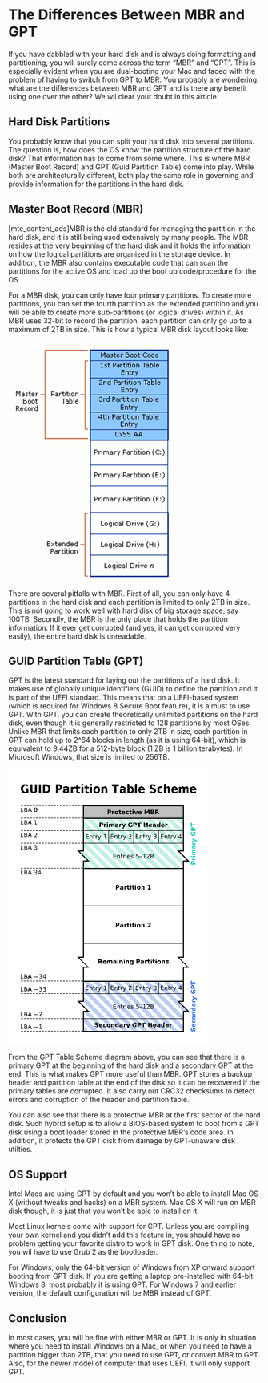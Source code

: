 # The Differences Between MBR and GPT

If you have dabbled with your hard disk and is always doing formatting and partitioning, you will surely come across the term “MBR” and “GPT”. This is especially evident when you are dual-booting your Mac and faced with the problem of having to switch from GPT to MBR. You probably are wondering, what are the differences between MBR and GPT and is there any benefit using one over the other? We wil clear your doubt in this article.

## Hard Disk Partitions

You probably know that you can split your hard disk into several partitions. The question is, how does the OS know the partition structure of the hard disk? That information has to come from some where. This is where MBR \(Master Boot Record\) and GPT \(Guid Partition Table\) come into play. While both are architecturally different, both play the same role in governing and provide information for the partitions in the hard disk.

## Master Boot Record \(MBR\)

\[mte\_content\_ads\]MBR is the old standard for managing the partition in the hard disk, and it is still being used extensively by many people. The MBR resides at the very beginning of the hard disk and it holds the information on how the logical partitions are organized in the storage device. In addition, the MBR also contains executable code that can scan the partitions for the active OS and load up the boot up code/procedure for the OS.

For a MBR disk, you can only have four primary partitions. To create more partitions, you can set the fourth partition as the extended partition and you will be able to create more sub-partitions \(or logical drives\) within it. As MBR uses 32-bit to record the partition, each partition can only go up to a maximum of 2TB in size. This is how a typical MBR disk layout looks like:

![](../.gitbook/assets/mbr-disk-layout.png)

There are several pitfalls with MBR. First of all, you can only have 4 partitions in the hard disk and each partition is limited to only 2TB in size. This is not going to work well with hard disk of big storage space, say 100TB. Secondly, the MBR is the only place that holds the partition information. If it ever get corrupted \(and yes, it can get corrupted very easily\), the entire hard disk is unreadable.

## GUID Partition Table \(GPT\)

GPT is the latest standard for laying out the partitions of a hard disk. It makes use of globally unique identifiers \(GUID\) to define the partition and it is part of the UEFI standard. This means that on a UEFI-based system \(which is required for Windows 8 Secure Boot feature\), it is a must to use GPT. With GPT, you can create theoretically unlimited partitions on the hard disk, even though it is generally restricted to 128 partitions by most OSes. Unlike MBR that limits each partition to only 2TB in size, each partition in GPT can hold up to 2^64 blocks in length \(as it is using 64-bit\), which is equivalent to 9.44ZB for a 512-byte block \(1 ZB is 1 billion terabytes\). In Microsoft Windows, that size is limited to 256TB.

![](../.gitbook/assets/gpt-partition-scheme.png)

From the GPT Table Scheme diagram above, you can see that there is a primary GPT at the beginning of the hard disk and a secondary GPT at the end. This is what makes GPT more useful than MBR. GPT stores a backup header and partition table at the end of the disk so it can be recovered if the primary tables are corrupted. It also carry out CRC32 checksums to detect errors and corruption of the header and partition table.

You can also see that there is a protective MBR at the first sector of the hard disk. Such hybrid setup is to allow a BIOS-based system to boot from a GPT disk using a boot loader stored in the protective MBR’s code area. In addition, it protects the GPT disk from damage by GPT-unaware disk utilties.

## OS Support

Intel Macs are using GPT by default and you won’t be able to install Mac OS X \(without tweaks and hacks\) on a MBR system. Mac OS X will run on MBR disk though, it is just that you won’t be able to install on it.

Most Linux kernels come with support for GPT. Unless you are compiling your own kernel and you didn’t add this feature in, you should have no problem getting your favorite distro to work in GPT disk. One thing to note, you wil have to use Grub 2 as the bootloader.

For Windows, only the 64-bit version of Windows from XP onward support booting from GPT disk. If you are getting a laptop pre-installed with 64-bit Windows 8, most probably it is using GPT. For Windows 7 and earlier version, the default configuration will be MBR instead of GPT.

## Conclusion

In most cases, you will be fine with either MBR or GPT. It is only in situation where you need to install Windows on a Mac, or when you need to have a partition bigger than 2TB, that you need to use GPT, or convert MBR to GPT. Also, for the newer model of computer that uses UEFI, it will only support GPT.

